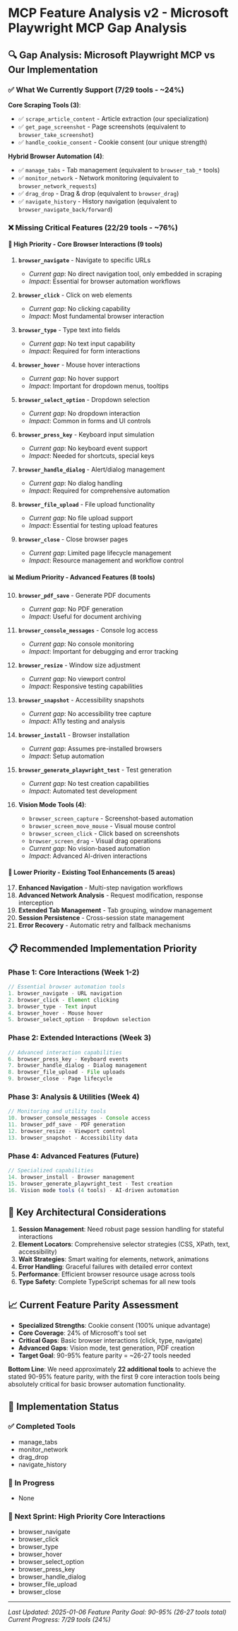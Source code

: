 # MCP Feature Analysis v2 - Microsoft Playwright MCP Gap Analysis

## 🔍 **Gap Analysis: Microsoft Playwright MCP vs Our Implementation**

### ✅ **What We Currently Support** (7/29 tools - ~24%)

**Core Scraping Tools (3)**:

- ✅ `scrape_article_content` - Article extraction (our specialization)
- ✅ `get_page_screenshot` - Page screenshots (equivalent to `browser_take_screenshot`)
- ✅ `handle_cookie_consent` - Cookie consent (our unique strength)

**Hybrid Browser Automation (4)**:

- ✅ `manage_tabs` - Tab management (equivalent to `browser_tab_*` tools)
- ✅ `monitor_network` - Network monitoring (equivalent to `browser_network_requests`)
- ✅ `drag_drop` - Drag & drop (equivalent to `browser_drag`)
- ✅ `navigate_history` - History navigation (equivalent to `browser_navigate_back/forward`)

### ❌ **Missing Critical Features** (22/29 tools - ~76%)

#### **🎯 High Priority - Core Browser Interactions (9 tools)**

1. **`browser_navigate`** - Navigate to specific URLs
    - *Current gap*: No direct navigation tool, only embedded in scraping
    - *Impact*: Essential for browser automation workflows

2. **`browser_click`** - Click on web elements
    - *Current gap*: No clicking capability
    - *Impact*: Most fundamental browser interaction

3. **`browser_type`** - Type text into fields
    - *Current gap*: No text input capability
    - *Impact*: Required for form interactions

4. **`browser_hover`** - Mouse hover interactions
    - *Current gap*: No hover support
    - *Impact*: Important for dropdown menus, tooltips

5. **`browser_select_option`** - Dropdown selection
    - *Current gap*: No dropdown interaction
    - *Impact*: Common in forms and UI controls

6. **`browser_press_key`** - Keyboard input simulation
    - *Current gap*: No keyboard event support
    - *Impact*: Needed for shortcuts, special keys

7. **`browser_handle_dialog`** - Alert/dialog management
    - *Current gap*: No dialog handling
    - *Impact*: Required for comprehensive automation

8. **`browser_file_upload`** - File upload functionality
    - *Current gap*: No file upload support
    - *Impact*: Essential for testing upload features

9. **`browser_close`** - Close browser pages
    - *Current gap*: Limited page lifecycle management
    - *Impact*: Resource management and workflow control

#### **📊 Medium Priority - Advanced Features (8 tools)**

10. **`browser_pdf_save`** - Generate PDF documents
    - *Current gap*: No PDF generation
    - *Impact*: Useful for document archiving

11. **`browser_console_messages`** - Console log access
    - *Current gap*: No console monitoring
    - *Impact*: Important for debugging and error tracking

12. **`browser_resize`** - Window size adjustment
    - *Current gap*: No viewport control
    - *Impact*: Responsive testing capabilities

13. **`browser_snapshot`** - Accessibility snapshots
    - *Current gap*: No accessibility tree capture
    - *Impact*: A11y testing and analysis

14. **`browser_install`** - Browser installation
    - *Current gap*: Assumes pre-installed browsers
    - *Impact*: Setup automation

15. **`browser_generate_playwright_test`** - Test generation
    - *Current gap*: No test creation capabilities
    - *Impact*: Automated test development

16. **Vision Mode Tools (4)**:
    - `browser_screen_capture` - Screenshot-based automation
    - `browser_screen_move_mouse` - Visual mouse control
    - `browser_screen_click` - Click based on screenshots
    - `browser_screen_drag` - Visual drag operations
    - *Current gap*: No vision-based automation
    - *Impact*: Advanced AI-driven interactions

#### **🔧 Lower Priority - Existing Tool Enhancements (5 areas)**

17. **Enhanced Navigation** - Multi-step navigation workflows
18. **Advanced Network Analysis** - Request modification, response interception
19. **Extended Tab Management** - Tab grouping, window management
20. **Session Persistence** - Cross-session state management
21. **Error Recovery** - Automatic retry and fallback mechanisms

## 📋 **Recommended Implementation Priority**

### **Phase 1: Core Interactions (Week 1-2)**

```typescript
// Essential browser automation tools
1. browser_navigate - URL navigation
2. browser_click - Element clicking  
3. browser_type - Text input
4. browser_hover - Mouse hover
5. browser_select_option - Dropdown selection
```

### **Phase 2: Extended Interactions (Week 3)**

```typescript
// Advanced interaction capabilities
6. browser_press_key - Keyboard events
7. browser_handle_dialog - Dialog management
8. browser_file_upload - File uploads
9. browser_close - Page lifecycle
```

### **Phase 3: Analysis & Utilities (Week 4)**

```typescript
// Monitoring and utility tools
10. browser_console_messages - Console access
11. browser_pdf_save - PDF generation  
12. browser_resize - Viewport control
13. browser_snapshot - Accessibility data
```

### **Phase 4: Advanced Features (Future)**

```typescript
// Specialized capabilities
14. browser_install - Browser management
15. browser_generate_playwright_test - Test creation
16. Vision mode tools (4 tools) - AI-driven automation
```

## 🎯 **Key Architectural Considerations**

1. **Session Management**: Need robust page session handling for stateful interactions
2. **Element Locators**: Comprehensive selector strategies (CSS, XPath, text, accessibility)
3. **Wait Strategies**: Smart waiting for elements, network, animations
4. **Error Handling**: Graceful failures with detailed error context
5. **Performance**: Efficient browser resource usage across tools
6. **Type Safety**: Complete TypeScript schemas for all new tools

## 📈 **Current Feature Parity Assessment**

- **Specialized Strengths**: Cookie consent (100% unique advantage)
- **Core Coverage**: 24% of Microsoft's tool set
- **Critical Gaps**: Basic browser interactions (click, type, navigate)
- **Advanced Gaps**: Vision mode, test generation, PDF creation
- **Target Goal**: 90-95% feature parity = ~26-27 tools needed

**Bottom Line**: We need approximately **22 additional tools** to achieve the stated 90-95% feature parity, with the
first 9 core interaction tools being absolutely critical for basic browser automation functionality.

## 📝 **Implementation Status**

### ✅ **Completed Tools**

- manage_tabs
- monitor_network
- drag_drop
- navigate_history

### 🚧 **In Progress**

- None

### 📅 **Next Sprint: High Priority Core Interactions**

- browser_navigate
- browser_click
- browser_type
- browser_hover
- browser_select_option
- browser_press_key
- browser_handle_dialog
- browser_file_upload
- browser_close

---

*Last Updated: 2025-01-06*
*Feature Parity Goal: 90-95% (26-27 tools total)*
*Current Progress: 7/29 tools (24%)*